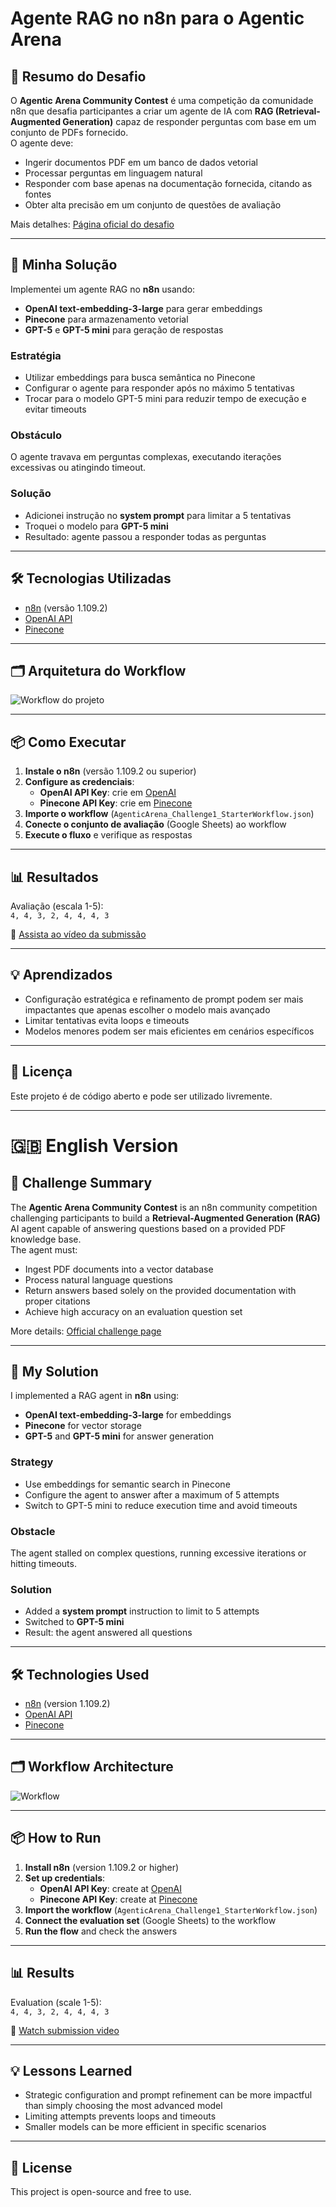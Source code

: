 # Agente RAG no n8n para o Agentic Arena

## 📄 Resumo do Desafio
O **Agentic Arena Community Contest** é uma competição da comunidade n8n que desafia participantes a criar um agente de IA com **RAG (Retrieval-Augmented Generation)** capaz de responder perguntas com base em um conjunto de PDFs fornecido.  
O agente deve:
- Ingerir documentos PDF em um banco de dados vetorial
- Processar perguntas em linguagem natural
- Responder com base apenas na documentação fornecida, citando as fontes
- Obter alta precisão em um conjunto de questões de avaliação

Mais detalhes: [Página oficial do desafio](https://n8n.notion.site/Agentic-Arena-Community-Contest-2645b6e0c94f80729e0ec9b8ed036a95)

---

## 🚀 Minha Solução
Implementei um agente RAG no **n8n** usando:
- **OpenAI text-embedding-3-large** para gerar embeddings
- **Pinecone** para armazenamento vetorial
- **GPT-5** e **GPT-5 mini** para geração de respostas

### Estratégia
- Utilizar embeddings para busca semântica no Pinecone
- Configurar o agente para responder após no máximo 5 tentativas
- Trocar para o modelo GPT-5 mini para reduzir tempo de execução e evitar timeouts

### Obstáculo
O agente travava em perguntas complexas, executando iterações excessivas ou atingindo timeout.

### Solução
- Adicionei instrução no **system prompt** para limitar a 5 tentativas
- Troquei o modelo para **GPT-5 mini**
- Resultado: agente passou a responder todas as perguntas

---

## 🛠 Tecnologias Utilizadas
- [n8n](https://n8n.io) (versão 1.109.2)
- [OpenAI API](https://platform.openai.com/)
- [Pinecone](https://www.pinecone.io/)

---

## 🗂 Arquitetura do Workflow
![Workflow do projeto](submission/agentic-arena-n8n-workflow.png)

---

## 📦 Como Executar

1. **Instale o n8n** (versão 1.109.2 ou superior)
2. **Configure as credenciais**:
   - **OpenAI API Key**: crie em [OpenAI](https://platform.openai.com/)
   - **Pinecone API Key**: crie em [Pinecone](https://www.pinecone.io/)
3. **Importe o workflow** (`AgenticArena_Challenge1_StarterWorkflow.json`)
4. **Conecte o conjunto de avaliação** (Google Sheets) ao workflow
5. **Execute o fluxo** e verifique as respostas

---

## 📊 Resultados
Avaliação (escala 1-5):  
`4, 4, 3, 2, 4, 4, 4, 3`

🎥 [Assista ao vídeo da submissão](submission/N8N%20Agentic%20Arena%20-%20Leo%20Pabon.mp4)

---

## 💡 Aprendizados
- Configuração estratégica e refinamento de prompt podem ser mais impactantes que apenas escolher o modelo mais avançado
- Limitar tentativas evita loops e timeouts
- Modelos menores podem ser mais eficientes em cenários específicos

---

## 📜 Licença
Este projeto é de código aberto e pode ser utilizado livremente.

---

# 🇬🇧 English Version

## 📄 Challenge Summary
The **Agentic Arena Community Contest** is an n8n community competition challenging participants to build a **Retrieval-Augmented Generation (RAG)** AI agent capable of answering questions based on a provided PDF knowledge base.  
The agent must:
- Ingest PDF documents into a vector database
- Process natural language questions
- Return answers based solely on the provided documentation with proper citations
- Achieve high accuracy on an evaluation question set

More details: [Official challenge page](https://n8n.notion.site/Agentic-Arena-Community-Contest-2645b6e0c94f80729e0ec9b8ed036a95)

---

## 🚀 My Solution
I implemented a RAG agent in **n8n** using:
- **OpenAI text-embedding-3-large** for embeddings
- **Pinecone** for vector storage
- **GPT-5** and **GPT-5 mini** for answer generation

### Strategy
- Use embeddings for semantic search in Pinecone
- Configure the agent to answer after a maximum of 5 attempts
- Switch to GPT-5 mini to reduce execution time and avoid timeouts

### Obstacle
The agent stalled on complex questions, running excessive iterations or hitting timeouts.

### Solution
- Added a **system prompt** instruction to limit to 5 attempts
- Switched to **GPT-5 mini**
- Result: the agent answered all questions

---

## 🛠 Technologies Used
- [n8n](https://n8n.io) (version 1.109.2)
- [OpenAI API](https://platform.openai.com/)
- [Pinecone](https://www.pinecone.io/)

---

## 🗂 Workflow Architecture
![Workflow](submission/agentic-arena-n8n-workflow.png)

---

## 📦 How to Run

1. **Install n8n** (version 1.109.2 or higher)
2. **Set up credentials**:
   - **OpenAI API Key**: create at [OpenAI](https://platform.openai.com/)
   - **Pinecone API Key**: create at [Pinecone](https://www.pinecone.io/)
3. **Import the workflow** (`AgenticArena_Challenge1_StarterWorkflow.json`)
4. **Connect the evaluation set** (Google Sheets) to the workflow
5. **Run the flow** and check the answers

---

## 📊 Results
Evaluation (scale 1-5):  
`4, 4, 3, 2, 4, 4, 4, 3`

🎥 [Watch submission video](submission/N8N%20Agentic%20Arena%20-%20Leo%20Pabon.mp4)

---

## 💡 Lessons Learned
- Strategic configuration and prompt refinement can be more impactful than simply choosing the most advanced model
- Limiting attempts prevents loops and timeouts
- Smaller models can be more efficient in specific scenarios

---

## 📜 License
This project is open-source and free to use.